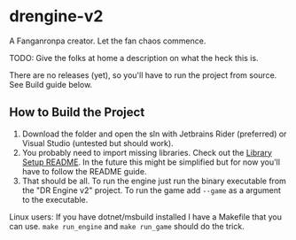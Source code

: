 # drengine-v2

A Fanganronpa creator. Let the fan chaos commence.

TODO: Give the folks at home a description on what the heck this is.

There are no releases (yet), so you'll have to run the project from source. See Build guide below.

## How to Build the Project

1. Download the folder and open the sln with Jetbrains Rider (preferred) or Visual Studio (untested but should work).
2. You probably need to import missing libraries. Check out the [Library Setup README](https://github.com/adrisj7/drengine-v2/blob/main/GameEngine/libs/README.md).
In the future this might be simplified but for now you'll have to follow the README guide.
3. That should be all. To run the engine just run the binary executable from the "DR Engine v2" project. To run the game add `--game` as a argument to the executable.

Linux users: If you have dotnet/msbuild installed I have a Makefile that you can use. `make run_engine` and `make run_game` should do the trick.
